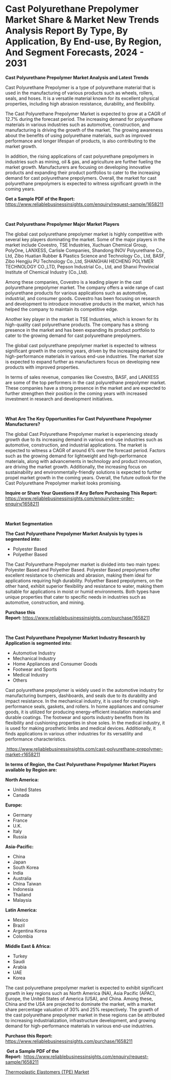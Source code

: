 <p><h1>Cast Polyurethane Prepolymer Market Share & Market New Trends Analysis Report By Type, By Application, By End-use, By Region, And Segment Forecasts, 2024 - 2031</h1></p><p><strong>Cast Polyurethane Prepolymer Market Analysis and Latest Trends</strong></p>
<p><p>Cast Polyurethane Prepolymer is a type of polyurethane material that is used in the manufacturing of various products such as wheels, rollers, seals, and hoses. It is a versatile material known for its excellent physical properties, including high abrasion resistance, durability, and flexibility.</p><p>The Cast Polyurethane Prepolymer Market is expected to grow at a CAGR of 12.7% during the forecast period. The increasing demand for polyurethane materials in various industries such as automotive, construction, and manufacturing is driving the growth of the market. The growing awareness about the benefits of using polyurethane materials, such as improved performance and longer lifespan of products, is also contributing to the market growth.</p><p>In addition, the rising applications of cast polyurethane prepolymers in industries such as mining, oil & gas, and agriculture are further fueling the market growth. Manufacturers are focusing on developing innovative products and expanding their product portfolios to cater to the increasing demand for cast polyurethane prepolymers. Overall, the market for cast polyurethane prepolymers is expected to witness significant growth in the coming years.</p></p>
<p><strong>Get a Sample PDF of the Report:&nbsp;</strong> <a href="https://www.reliablebusinessinsights.com/enquiry/request-sample/1658211">https://www.reliablebusinessinsights.com/enquiry/request-sample/1658211</a></p>
<p>&nbsp;</p>
<p><strong>Cast Polyurethane Prepolymer Major Market Players</strong></p>
<p><p>The global cast polyurethane prepolymer market is highly competitive with several key players dominating the market. Some of the major players in the market include Covestro, TSE Industries, Xuchuan Chemical Group, PolyOne, LANXESS, Carlisle Companies, Shandong INOV Polyurethane Co., Ltd, Zibo Huatian Rubber & Plastics Science and Technology Co., Ltd, BASF, Zibo Hengjiu PU Technology Co.,Ltd, SHANGHAI HECHENG POLYMER TECHNOLOGY CO.,LTD, Pepson Industrial Co., Ltd, and Shanxi Provincial Institute of Chemical Industry (Co.,Ltd).</p><p>Among these companies, Covestro is a leading player in the cast polyurethane prepolymer market. The company offers a wide range of cast polyurethane products for various applications such as automotive, industrial, and consumer goods. Covestro has been focusing on research and development to introduce innovative products in the market, which has helped the company to maintain its competitive edge.</p><p>Another key player in the market is TSE Industries, which is known for its high-quality cast polyurethane products. The company has a strong presence in the market and has been expanding its product portfolio to cater to the growing demand for cast polyurethane prepolymers.</p><p>The global cast polyurethane prepolymer market is expected to witness significant growth in the coming years, driven by the increasing demand for high-performance materials in various end-use industries. The market size is expected to expand further as manufacturers focus on developing new products with improved properties.</p><p>In terms of sales revenue, companies like Covestro, BASF, and LANXESS are some of the top performers in the cast polyurethane prepolymer market. These companies have a strong presence in the market and are expected to further strengthen their position in the coming years with increased investment in research and development initiatives.</p></p>
<p>&nbsp;</p>
<p><strong>What Are The Key Opportunities For Cast Polyurethane Prepolymer Manufacturers?</strong></p>
<p><p>The global Cast Polyurethane Prepolymer market is experiencing steady growth due to its increasing demand in various end-use industries such as automotive, construction, and industrial applications. The market is expected to witness a CAGR of around 6% over the forecast period. Factors such as the growing demand for lightweight and high-performance materials, along with advancements in technology and product innovation, are driving the market growth. Additionally, the increasing focus on sustainability and environmentally-friendly solutions is expected to further propel market growth in the coming years. Overall, the future outlook for the Cast Polyurethane Prepolymer market looks promising.</p></p>
<p><strong>Inquire or Share Your Questions If Any Before Purchasing This Report:</strong> <a href="https://www.reliablebusinessinsights.com/enquiry/pre-order-enquiry/1658211">https://www.reliablebusinessinsights.com/enquiry/pre-order-enquiry/1658211</a></p>
<p>&nbsp;</p>
<p><strong>Market Segmentation</strong></p>
<p><strong>The Cast Polyurethane Prepolymer Market Analysis by types is segmented into:</strong></p>
<p><ul><li>Polyester Based</li><li>Polyether Based</li></ul></p>
<p><p>The Cast Polyurethane Prepolymer market is divided into two main types: Polyester Based and Polyether Based. Polyester Based prepolymers offer excellent resistance to chemicals and abrasion, making them ideal for applications requiring high durability. Polyether Based prepolymers, on the other hand, exhibit superior flexibility and resistance to water, making them suitable for applications in moist or humid environments. Both types have unique properties that cater to specific needs in industries such as automotive, construction, and mining.</p></p>
<p><strong>Purchase this Report:&nbsp;</strong><a href="https://www.reliablebusinessinsights.com/purchase/1658211">https://www.reliablebusinessinsights.com/purchase/1658211</a></p>
<p>&nbsp;</p>
<p><strong>The Cast Polyurethane Prepolymer Market Industry Research by Application is segmented into:</strong></p>
<p><ul><li>Automotive Industry</li><li>Mechanical Industry</li><li>Home Appliances and Consumer Goods</li><li>Footwear and Sports</li><li>Medical Industry</li><li>Others</li></ul></p>
<p><p>Cast polyurethane prepolymer is widely used in the automotive industry for manufacturing bumpers, dashboards, and seals due to its durability and impact resistance. In the mechanical industry, it is used for creating high-performance seals, gaskets, and rollers. In home appliances and consumer goods, it is utilized for producing energy-efficient insulation materials and durable coatings. The footwear and sports industry benefits from its flexibility and cushioning properties in shoe soles. In the medical industry, it is used for making prosthetic limbs and medical devices. Additionally, it finds applications in various other industries for its versatility and performance characteristics.</p></p>
<p><a href="https://www.reliablebusinessinsights.com/cast-polyurethane-prepolymer-market-r1658211">&nbsp;https://www.reliablebusinessinsights.com/cast-polyurethane-prepolymer-market-r1658211</a></p>
<p><strong>In terms of Region, the Cast Polyurethane Prepolymer Market Players available by Region are:</strong></p>
<p>
    <p> <strong> North America: </strong>
        <ul>
            <li>United States</li>
            <li>Canada</li>
        </ul>
        </p> 
    <p> <strong> Europe: </strong>
        <ul>
            <li>Germany</li>
            <li>France</li>
            <li>U.K.</li>
            <li>Italy</li>
            <li>Russia</li>
        </ul>
        </p> 
    <p> <strong> Asia-Pacific: </strong>
        <ul>
            <li>China</li>
            <li>Japan</li>
            <li>South Korea</li>
            <li>India</li>
            <li>Australia</li>
            <li>China Taiwan</li>
            <li>Indonesia</li>
            <li>Thailand</li>
            <li>Malaysia</li>
        </ul>
        </p> 
    <p> <strong> Latin America: </strong>
        <ul>
            <li>Mexico</li>
            <li>Brazil</li>
            <li>Argentina Korea</li>
            <li>Colombia</li>
        </ul>
        </p> 
    <p> <strong> Middle East & Africa: </strong>
        <ul>
            <li>Turkey</li>
            <li>Saudi</li>
            <li>Arabia</li>
            <li>UAE</li>
            <li>Korea</li>
        </ul>
    </p>
    </p>
<p><p>The cast polyurethane prepolymer market is expected to exhibit significant growth in key regions such as North America (NA), Asia Pacific (APAC), Europe, the United States of America (USA), and China. Among these, China and the USA are projected to dominate the market, with a market share percentage valuation of 30% and 25% respectively. The growth of the cast polyurethane prepolymer market in these regions can be attributed to increasing industrialization, infrastructure development, and growing demand for high-performance materials in various end-use industries.</p></p>
<p><strong>Purchase this Report: </strong><a href="https://www.reliablebusinessinsights.com/purchase/1658211">https://www.reliablebusinessinsights.com/purchase/1658211</a></p>
<p>&nbsp;<strong>Get a Sample PDF of the Report:&nbsp;&nbsp;</strong><a href="https://www.reliablebusinessinsights.com/enquiry/request-sample/1658211">https://www.reliablebusinessinsights.com/enquiry/request-sample/1658211</a></p>
<p><strong></strong></p>
<p><p><a href="https://github.com/mackpencerus/Market-Research-Report-List-1/blob/main/thermoplastic-elastomers-tpe-market.md">Thermoplastic Elastomers (TPE) Market</a></p></p>